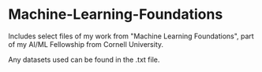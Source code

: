 # Machine-Learning-Foundations

Includes select files of my work from "Machine Learning Foundations", part of my AI/ML Fellowship from Cornell University. 

Any datasets used can be found in the .txt file. 
